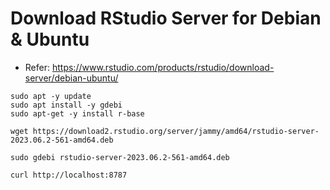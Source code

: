 # Download RStudio Server for Debian & Ubuntu
- Refer: https://www.rstudio.com/products/rstudio/download-server/debian-ubuntu/
```
sudo apt -y update
sudo apt install -y gdebi
sudo apt-get -y install r-base 
```

```
wget https://download2.rstudio.org/server/jammy/amd64/rstudio-server-2023.06.2-561-amd64.deb
```

```
sudo gdebi rstudio-server-2023.06.2-561-amd64.deb
```

```
curl http://localhost:8787
```
